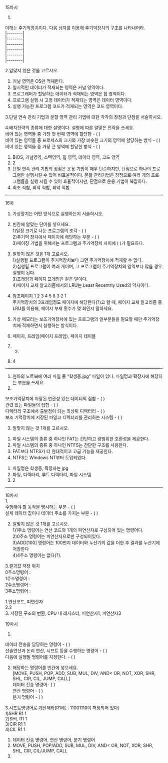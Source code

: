 15차시 

1.  
아래는 주기억장치이다. 다음 상자를 이용해 주기억장치의 구조를 나타내어라.  
|--------|  
|--------|  
|--------|  
|--------|  
|--------|  
|--------|  
  
2.알맞지 않은 것을 고르시오.  
1) 커널 영역은 OS만 적재한다.  
2) 일시적인 데이터가 적재되는 영역은 커널 영역이다.  
3) 프로그래머가 할당하는 데이터가 적재되는 영역은 힙 영역이다.  
4) 프로그램 실행 시 고정 데이터가 적재되는 영역은 데이터 영역이다.  
5) 실행 가능한 프로그램 코드가 적재되는 영역은 코드 영역이다.  
  
3.단일 연속 관리 기법과 분할 영역 관리 기법에 대한 각각의 장점과 단점을 서술하시오.  
  
4.배치전략의 종류에 대한 설명이다. 설명에 따른 알맞은 전략을 쓰세요.  
비어 있는 영역들 중 가장 첫 번째 영역에 할당함 - ( )  
비어 있는 영역들 중 프로세스의 크기와 가장 비슷한 크기의 영역에 할당하는 방식 - ( )  
비어 있는 영역들 중 가장 큰 영역에 할당한 방식 - ( )  
  
1. BIOS, 커널영역, 스택영역, 힙 영역, 데이터 영역, 코드 영역  
2. 2  
3. 단일 연속 관리 기법의 장점은 운용 기법이 매우 단순하지만, 단점으로 하나의 프로그램만 실행시킬 수 있어 비효율적이다. 분할 관리기법은 장점으로 여러 개의 프로그램들을 실행 시킬 수 있어 효율적이지만, 단점으로 운용 기법이 복잡하다.  
4. 최초 적합, 최적 적합, 최악 적합  
----
16차  
  
1. 가상장치는 어떤 방식으로 실행하는지 서술하시오.  
  
2. 빈칸에 알맞는 단어를 넣으세요.  
1)일정 크기로 나눈 프로그램의 조각 - ( )  
2)주기억 장치에서 페이지에 해당하는 부분 - ( )  
3)페이징 기법을 위해서는 프로그램과 주기억장치 사이에 (   )가 필요하다.  
   
3. 알맞지 않은 것을 1개 고르시오.  
1)실행될 프로그램이 주기억장치보다 크면 주기억장치에 적재할 수 없다.  
2)실행될 프로그램이 여러 개이며, 그 프로그램이 주기억장치의 영역보다 많을 경우 실행이 된다.  
3)프레임과 페이지 프레임은 같은 말이다.  
4)페이지 교체 알고리즘에서의 LRU는 Least Recentrly Used의 약자이다.  
  
4. 참조페이지 1 2 3 4 5 8 3 2 1  
 주기억장치의 3프레임정도 페이지에 해당한다(?)고 할 때, 페이지 교체 알고리즘 중 LRU를 이용해, 페이지 부재 횟수가 몇 회인지 말하세요.  
  
1. 가상 메모리는 보조기억장치에 있는 프로그램의 일부분들을 필요할 때만 주기억장치에 적재하면서 실행하는 방식이다.  
2. 페이지, 프레임(페이지 프레임), 페이지 테이블  
3. 2)  
4. 4  
  
-----
1. 현아의 노트북에 여러 파일 중 “학생증.jpg” 파일이 있다. 파일명과 확장자에 해당하는 부분을 쓰세요.  
2.  
보조기억장치에 저장된 연관성 있는 데이터의 집합 - ( )  
관련 있는 파일들의 집합 - ( )  
디렉터리 구조에서 출발점이 되는 최상위 디렉터리 - ( )  
보조 기억장치에 저장된 파일고 디렉터리를 관리하는 시스템 - ( )  
  
3. 알맞지 않는 것 1개를 고르시오.  
1) 파일 시스템의 종류 중 하나인 FAT는 간단하고 광범위한 호환성을 제공한다.  
2) 파일 시스템의 종류 중 하나인 NTFS는 간단한 구조를 사용한다.  
3) FAT보다 NTFS가 더 현대적이고 고급 기능을 제공한다.  
4) NTFS는 Windows NT부터 도입되었다.  
  
1. 파일명은 학생증, 확장자는 jpg  
2. 파일, 디렉터리, 루트 디렉터리, 파일 시스템  
3. 2  
-----
18차시  
1.  
수행해야 할 동작을 명시하는 부분 - (   )  
실제 데이터 값이나 데이터 주소를 가지는 부분 - (   )  

2. 알맞지 않은 것 1개를 고르시오.  
1)1주소 명령어는 연산 코드와 1개의 피연산자로 구성되어 있는 명령어다.  
2)0주소 명령어는 피연산자으로만 구성되어있다.  
3)ADD[100] 명령어는 100번지 데이터와 누산기의 값을 더한 후 결과를 누산기에 저장한다  
4)4주소 명령어는 없다(?).  
  
3.결과값 저장 위치  
0주소명령어 :  
1주소명령어 :  
2주소명령어 :  
3주소명령어 :  
  
1.연산코드, 피연산자  
2.2  
3. 저장된 구조의 변환, CPU 내 레지스터, 피연산자1, 피연산자3  
  
19차시  
  
1.  
데이터 전송을 담당하는 명령어 - ( )   
산술연산과 논리 연산, 시프트 등을 수행하는 명령어 - ( )  
다음에 실행될 명령어를 지정한다. - ( )  
  
2. 해당하는 명령어를 빈칸에 넣으세요.  
[MOVE, PUSH, POP, ADD, SUB, MUL, DIV, AND< OR, NOT, XOR, SHR, SHL, CIR, CIL, JUMP, CALL]  
데이터 전송 명령어- ( )  
연산 명령어 - ( )  
분기 명령어 - ( )  
  
3.시프트명령어로 계산해라(R1에는 11001110이 저장되어 있다)  
1)SHR R1 1   
2)SHL R1 1  
3)CIR R1 1  
4)CIL R1 1  
  
1.  데이터 전송 명령어, 연산 명령어, 분기 명령어  
2. MOVE, PUSH, POP/ADD, SUB, MUL, DIV, AND< OR, NOT, XOR, SHR, SHL, CIR, CIL/JUMP, CALL  
3.  
